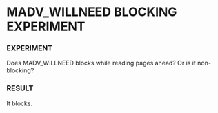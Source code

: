 # MADV_WILLNEED BLOCKING EXPERIMENT

### EXPERIMENT
Does MADV_WILLNEED blocks while reading pages ahead? Or is it non-blocking?

### RESULT
It blocks.
